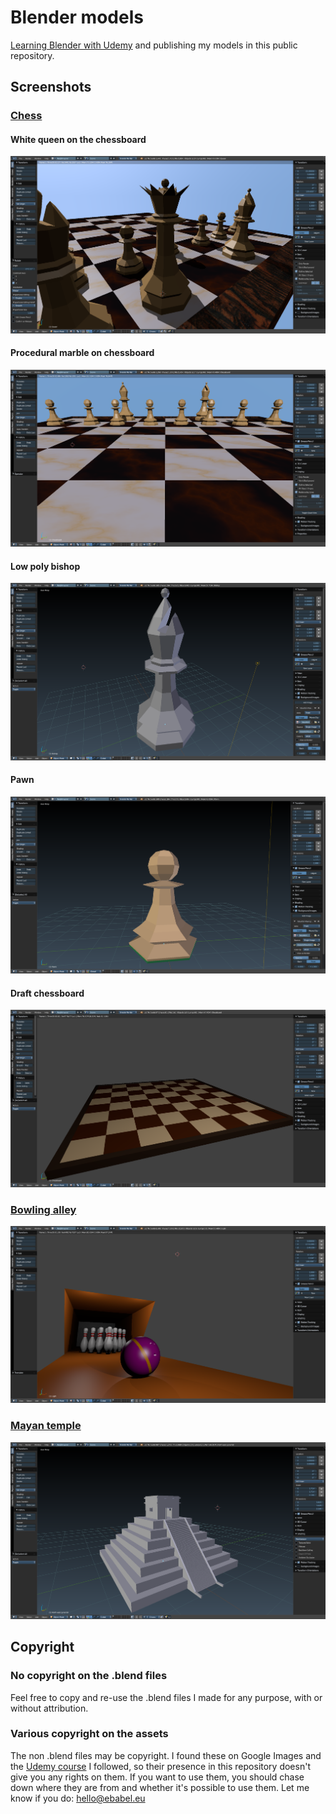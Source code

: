 # Blender models

[Learning Blender with Udemy](https://www.udemy.com/blendertutorial/) and publishing my models in this public repository.

## Screenshots

### [Chess](./chess)

#### White queen on the chessboard

![White queen on the chessboard](./chess/screenshots/white-queen-on-the-chessboard.png)

#### Procedural marble on chessboard

![Procedural marble on chessboard](./chess/screenshots/marble-textured-chessboard.png)

#### Low poly bishop

![Low poly bishop](./chess/screenshots/low-poly-bishop.png)

#### Pawn

![Pawn](./chess/screenshots/pawn.png)

#### Draft chessboard

![Draft chessboard](./chess/screenshots/chessboard.png)

### [Bowling alley](./bowling)

![Bowling alley](./bowling/bowling-alley/bowling-alley.png)

### [Mayan temple](./mayan-temple)

![Mayan temple screenshot](./mayan-temple/screenshots/improved-roof-and-stairs.png)

## Copyright

### No copyright on the .blend files

Feel free to copy and re-use the .blend files I made for any purpose, with or without attribution.

### Various copyright on the assets

The non .blend files may be copyright. I found these on Google Images and the [Udemy course](https://www.udemy.com/blendertutorial/) I followed, so their presence in this repository doesn't give you any rights on them. If you want to use them, you should chase down where they are from and whether it's possible to use them. Let me know if you do: hello@ebabel.eu


